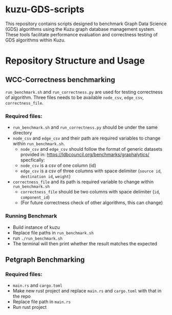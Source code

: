 # kuzu-GDS-scripts
This repository contains scripts designed to benchmark Graph Data Science (GDS) algorithms using the Kuzu graph database management system. These tools facilitate performance evaluation and correctness testing of GDS algorithms within Kuzu.

# Repository Structure and Usage
## WCC-Correctness benchmarking
`run_benchmark.sh` and `run_correctness.py` are used for testing correctness of algorithm. 
Three files needs to be available `node_csv`, `edge_csv`, `correctness_file`.
### Required files:
- `run_benchmark.sh` and `run_correctness.py` should be under the same directory
- `node_csv` and `edge_csv` and their path are required variables to change within `run_benchmark.sh`.
    - `node_csv` and `edge_csv` should follow the format of generic datasets provided in: https://ldbcouncil.org/benchmarks/graphalytics/ specfically:
    - `node_csv` is a csv of one column (id)
    - `edge_csv` is a csv of three columns with space delimiter (`source id`, `destination id`, `weight`)
- `correctness_file` and its path is required variable to change within `run_benchmark.sh`
    - `correctness_file` should be two columns with space delimiter (`id`, `component_id`)
    - (For future correctness check of other algorithms, this can change)
### Running Benchmark
- Build instance of kuzu
- Replace file paths in `run_benchmark.sh`
- run `./run_benchmark.sh`
- The terminal will then print whether the result matches the expected

## Petgraph Benchmarking
### Required files:
- `main.rs` and `cargo.toml`
- Make new rust project and replace `main.rs` and `cargo.toml` with that in the repo
- Replace file path in `main.rs`
- Run rust project
